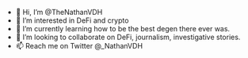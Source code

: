 - 👋 Hi, I’m @TheNathanVDH
- 👀 I’m interested in DeFi and crypto
- 🌱 I’m currently learning how to be the best degen there ever was.
- 💞️ I’m looking to collaborate on DeFi, journalism, investigative stories.
- 📫 Reach me on Twitter @_NathanVDH

<!---
TheNathanVDH/TheNathanVDH is a ✨ special ✨ repository because its `README.md` (this file) appears on your GitHub profile.
You can click the Preview link to take a look at your changes.
--->
